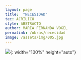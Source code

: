 ```yaml
---
layout: page
title:  "NECESIDAD"
tec: ACRILICO
style: ABSTRACTO
author: MARIA FERNANDA VOGEL
permalink: /obras/necesidad
image: /assets/img/005.jpg
---
```


![](/assets/img/005.jpg){: width="100%" height="auto"}

